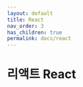 ```yaml
---
layout: default
title: React
nav_order: 3
has_children: true
permalink: docs/react
---
```


# 리액트 React


